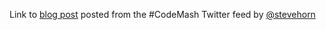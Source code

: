 Link to [blog post](http://stevehorn.cc/blog/codemash-gis-open-source-software) posted from the #CodeMash Twitter feed by [@stevehorn](http://twitter.com/@stevehorn)
